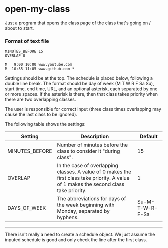 # open-my-class

Just a program that opens the class page of the class that's going on / about to start.

### Format of text file

```
MINUTES_BEFORE 15
OVERLAP 0

M   9:00 10:00 www.youtube.com
M  10:35 11:05 www.github.com *
```

Settings should be at the top. The schedule is placed below, following a double line break. The format should be day of week (M T W R F Sa Su), start time, end time, URL, and an optional asterisk, each separated by one or more spaces. If the asterisk is there, then that class takes priority when there are two overlapping classes.

The user is responsible for correct input (three class times overlapping may cause the last class to be ignored).

The following table shows the settings:

| Setting | Description | Default |
| ------------- | ------------- | ------------- |
| MINUTES_BEFORE | Number of minutes before the class to consider it "during class". | 15 |
| OVERLAP | In the case of overlapping classes. A value of 0 makes the first class take priority. A value of 1 makes the second class take priority. | 1 |
| DAYS_OF_WEEK | The abbreviations for days of the week beginning with Monday, separated by hyphens. | Su-M-T-W-R-F-Sa |

------------------------------

There isn't really a need to create a schedule object. We just assume the inputed schedule is good and only check the line after the first class.
